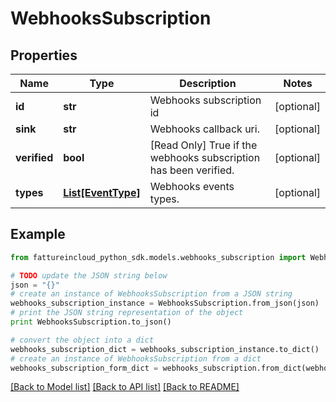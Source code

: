 # WebhooksSubscription


## Properties
Name | Type | Description | Notes
------------ | ------------- | ------------- | -------------
**id** | **str** | Webhooks subscription id | [optional] 
**sink** | **str** | Webhooks callback uri. | [optional] 
**verified** | **bool** | [Read Only] True if the webhooks subscription has been verified. | [optional] 
**types** | [**List[EventType]**](EventType.md) | Webhooks events types. | [optional] 

## Example

```python
from fattureincloud_python_sdk.models.webhooks_subscription import WebhooksSubscription

# TODO update the JSON string below
json = "{}"
# create an instance of WebhooksSubscription from a JSON string
webhooks_subscription_instance = WebhooksSubscription.from_json(json)
# print the JSON string representation of the object
print WebhooksSubscription.to_json()

# convert the object into a dict
webhooks_subscription_dict = webhooks_subscription_instance.to_dict()
# create an instance of WebhooksSubscription from a dict
webhooks_subscription_form_dict = webhooks_subscription.from_dict(webhooks_subscription_dict)
```
[[Back to Model list]](../README.md#documentation-for-models) [[Back to API list]](../README.md#documentation-for-api-endpoints) [[Back to README]](../README.md)


